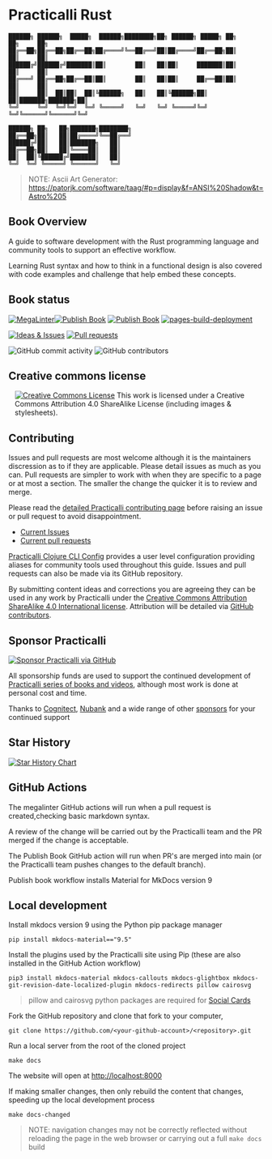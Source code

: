 # Practicalli Rust

```none
██████╗ ██████╗  █████╗  ██████╗████████╗██╗ ██████╗ █████╗ ██╗     ██╗     ██╗
██╔══██╗██╔══██╗██╔══██╗██╔════╝╚══██╔══╝██║██╔════╝██╔══██╗██║     ██║     ██║
██████╔╝██████╔╝███████║██║        ██║   ██║██║     ███████║██║     ██║     ██║
██╔═══╝ ██╔══██╗██╔══██║██║        ██║   ██║██║     ██╔══██║██║     ██║     ██║
██║     ██║  ██║██║  ██║╚██████╗   ██║   ██║╚██████╗██║  ██║███████╗███████╗██║
╚═╝     ╚═╝  ╚═╝╚═╝  ╚═╝ ╚═════╝   ╚═╝   ╚═╝ ╚═════╝╚═╝  ╚═╝╚══════╝╚══════╝╚═╝

██████╗ ██╗   ██╗███████╗████████╗
██╔══██╗██║   ██║██╔════╝╚══██╔══╝
██████╔╝██║   ██║███████╗   ██║
██╔══██╗██║   ██║╚════██║   ██║
██║  ██║╚██████╔╝███████║   ██║
╚═╝  ╚═╝ ╚═════╝ ╚══════╝   ╚═╝
```

> NOTE: Ascii Art Generator: https://patorjk.com/software/taag/#p=display&f=ANSI%20Shadow&t=Astro%205

## Book Overview

A guide to software development with the Rust programming language and community tools to support an effective workflow.

Learning Rust syntax and how to think in a functional design is also covered with code examples and challenge that help embed these concepts.


## Book status

[![MegaLinter](https://github.com/practicalli/rust/actions/workflows/megalinter.yaml/badge.svg)](https://github.com/practicalli/rust/actions/workflows/megalinter.yaml)[![Publish Book](https://github.com/practicalli/rust/actions/workflows/publish-book.yaml/badge.svg)](https://github.com/practicalli/rust/actions/workflows/publish-book.yaml)
[![Publish Book](https://github.com/practicalli/rust/actions/workflows/publish-book.yaml/badge.svg)](https://github.com/practicalli/rust/actions/workflows/publish-book.yaml)
[![pages-build-deployment](https://github.com/practicalli/rust/actions/workflows/pages/pages-build-deployment/badge.svg)](https://github.com/practicalli/rust/actions/workflows/pages/pages-build-deployment)

[![Ideas & Issues](https://img.shields.io/github/issues/practicalli/rust?label=content%20ideas%20and%20issues&logoColor=green&style=for-the-badge)](https://github.com/practicalli/rust/issues)
[![Pull requests](https://img.shields.io/github/issues-pr/practicalli/rust?style=for-the-badge)](https://github.com/practicalli/rust/pulls)

![GitHub commit activity](https://img.shields.io/github/commit-activity/m/practicalli/rust?style=for-the-badge)
![GitHub contributors](https://img.shields.io/github/contributors/practicalli/rust?style=for-the-badge&label=github%20contributors)

## Creative commons license

<div style="width:95%; margin:auto;">
  <a rel="license" href="http://creativecommons.org/licenses/by-sa/4.0/"><img alt="Creative Commons License" style="border-width:0" src="https://i.creativecommons.org/l/by-sa/4.0/88x31.png" /></a>
  This work is licensed under a Creative Commons Attribution 4.0 ShareAlike License (including images & stylesheets).
</div>

## Contributing

Issues and pull requests are most welcome although it is the maintainers discression as to if they are applicable.  Please detail issues as much as you can.  Pull requests are simpler to work with when they are specific to a page or at most a section.  The smaller the change the quicker it is to review and merge.

Please read the [detailed Practicalli contributing page](https://practical.li/contributing/) before raising an issue or pull request to avoid disappointment.

* [Current Issues](https://github.com/practicalli/rust/issues)
* [Current pull requests](https://github.com/practicalli/rust/pulls)

[Practicalli Clojure CLI Config](clojure/clojure-cli/practicalli-config.md) provides a user level configuration providing aliases for community tools used throughout this guide.  Issues and pull requests can also be made via its GitHub repository.

By submitting content ideas and corrections you are agreeing they can be used in any work by Practicalli under the [Creative Commons Attribution ShareAlike 4.0 International license](https://creativecommons.org/licenses/by-sa/4.0/).  Attribution will be detailed via [GitHub contributors](https://github.com/practicalli/rust/graphs/contributors).

## Sponsor Practicalli

[![Sponsor Practicalli via GitHub](https://raw.githubusercontent.com/practicalli/graphic-design/live/buttons/practicalli-github-sponsors-button.png)](https://github.com/sponsors/practicalli-johnny/)

All sponsorship funds are used to support the continued development of [Practicalli series of books and videos](https://practical.li/), although most work is done at personal cost and time.

Thanks to [Cognitect](https://www.cognitect.com/), [Nubank](https://nubank.com.br/) and a wide range of other [sponsors](https://github.com/sponsors/practicalli-johnny#sponsors) for your continued support


## Star History

[![Star History Chart](https://api.star-history.com/svg?repos=practicalli/rust&type=Date)](https://star-history.com/#practicalli/rust&Date)


## GitHub Actions

The megalinter GitHub actions will run when a pull request is created,checking basic markdown syntax.

A review of the change will be carried out by the Practicalli team and the PR merged if the change is acceptable.

The Publish Book GitHub action will run when PR's are merged into main (or the Practicalli team pushes changes to the default branch).

Publish book workflow installs Material for MkDocs version 9


## Local development

Install mkdocs version 9 using the Python pip package manager

```shell
pip install mkdocs-material=="9.5"
```

Install the plugins used by the Practicalli site using Pip (these are also installed in the GitHub Action workflow)

```shell
pip3 install mkdocs-material mkdocs-callouts mkdocs-glightbox mkdocs-git-revision-date-localized-plugin mkdocs-redirects pillow cairosvg
```

> pillow and cairosvg python packages are required for [Social Cards](https://squidfunk.github.io/mkdocs-material/setup/setting-up-social-cards/)

Fork the GitHub repository and clone that fork to your computer,

```shell
git clone https://github.com/<your-github-account>/<repository>.git
```

Run a local server from the root of the cloned project

```shell
make docs
```

The website will open at <http://localhost:8000>

If making smaller changes, then only rebuild the content that changes, speeding up the local development process

```shell
make docs-changed
```

> NOTE: navigation changes may not be correctly reflected without reloading the page in the web browser or carrying out a full `make docs` build
